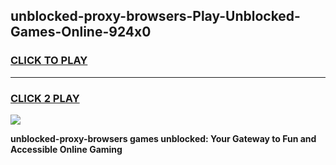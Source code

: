 
## unblocked-proxy-browsers-Play-Unblocked-Games-Online-924x0
<h3>
<a href="https://premium76.site?title=unblocked-proxy-browsers&ref=25A">CLICK TO PLAY</a></h3>
<hr>

<h3>
<a href="https://premium76.site?title=unblocked-proxy-browsers&ref=25A">CLICK 2 PLAY</a>
  
</h3>

<a href="https://premium76.site?title=unblocked-proxy-browsers&ref=25A"><img src="https://clearcache.store/games.png"></a>


**unblocked-proxy-browsers games unblocked: Your Gateway to Fun and Accessible Online Gaming**

